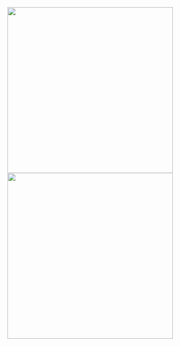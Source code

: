 <p float="left">
<img src="https://i.ibb.co/FqJMgK1/localhost-3000-149-i-Phone-SE.png" width="375" />
<img src="https://i.ibb.co/hLmZGgq/localhost-3000-50-i-Phone-SE.png" width="375" />
</p>
